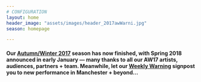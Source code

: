 ```yaml
---
# CONFIGURATION
layout: home
header_image: "assets/images/header_2017awWarni.jpg"
season: homepage

---
```

#### Our [Autumn/Winter 2017](/current/2017-autumnwinter) season has now finished, with Spring 2018 announced in early January — many thanks to all our AW17 artists, audiences, partners + team. Meanwhile, let our <a href="http://wordofwarning.posthaven.com" target="_blank">Weekly Warning</a> signpost you to new performance in Manchester + beyond…

